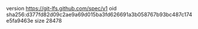 version https://git-lfs.github.com/spec/v1
oid sha256:d377fd82d09c2ae9a69d015ba3fd626691a3b058767b93bc487c174e5fa9463e
size 28478
